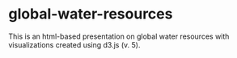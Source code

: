 # global-water-resources
This is an html-based presentation on global water resources with visualizations created using d3.js (v. 5).
